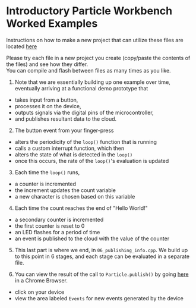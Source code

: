# Introductory Particle Workbench Worked Examples

Instructions on how to make a new project that can utilize these files are located [here](https://github.com/Berkeley-MDes/24f-desinv-202/wiki/Particle-Workbench)

Please try each file in a new project you create (copy/paste the contents of the files) and see how they differ.  
You can compile and flash between files as many times as you like.

1. Note that we are essentially building up one example over time, eventually arriving at a functional demo prototype that 
- takes input from a button, 
- processes it on the device, 
- outputs signals via the digital pins of the microcontroller, 
- and publishes resultant data to the cloud.

2. The button event from your finger-press
- alters the periodicity of the `loop()` function that is running
- calls a custom interrupt function, which then
- alters the state of what is detected in the `loop()`
- once this occurs, the rate of the `loop()`'s evaluation is updated

3. Each time the `loop()` runs, 
- a counter is incremented
- the increment updates the count variable
- a new character is chosen based on this variable
    
4. Each time the count reaches the end of "Hello World!"
- a secondary counter is incremented
- the first counter is reset to 0
- an LED flashes for a period of time
- an event is published to the cloud with the value of the counter

5. This last part is where we end, in `06_publishing_info.cpp`.
We build up to this point in 6 stages, and each stage can be evaluated in a separate file.

6. You can view the result of the call to `Particle.publish()` by going [here](https://console.particle.io/devices) in a Chrome Browser.
- click on your device
- view the area labeled `Events` for new events generated by the device
